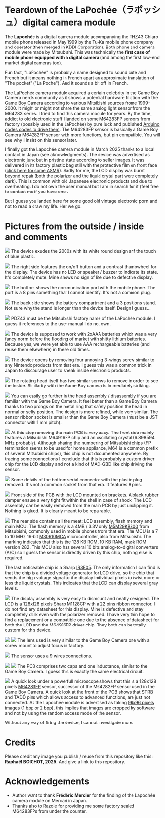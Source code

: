 # Teardown of the LaPochée（ラポッシュ）digital camera module

The **Lapochée** is a digital camera module accompanying the THZ43 Chiaro mobile phone released in May 1999 by the Tu-Ka mobile phone company and operator (then merged in KDDI Corporation). Both phone and camera module were made by Mitsubishi. This was technically the **first case of mobile phone equipped with a digital camera** (and among the first low-end market digital cameras too).

Fun fact, "LaPochée" is probably a name designed to sound cute and French but it means nothing in French apart an approximate translation of "The pocket" ("La Poche"). And it sounds a bit off in French.

The LaPochée camera module acquired a certain celebrity in the Game Boy Camera nerds community as it shows a potential hardware filiation with the Game Boy Camera according to various Mitsibishi sources frome 1999-2000. It might or might not share the same analog light sensor from the M6428X series. I tried to find this camera module for years. By the time, addict to old electronic stuff I landed on some M64283FP sensors from factory (possibly used in the LaPochée) by pure luck and published [Arduino codes codes to drive them](https://github.com/Raphael-Boichot/Play-with-the-Mitsubishi-M64283FP-sensor). The M64283FP sensor is basically a Game Boy Camera M64282FP sensor with more functions, but pin compatible. You will see why I insist on this sensor later.

I finally got the Lapochée camera module in March 2025 thanks to a local contact in Japan (see aknowledgments). The device was advertised as electronic junk but in pristine state according to seller images. It was delivered in its factory plastic bag still with the protective film on front face ([click here for some ASMR](/Pictures/Lapochee_ASMR.mp4)). Sadly for me, the LCD display was burnt beyond repair (both the polarizer and the liquid crytal part were completely dark). This is common with old Japanese electronic products and due to overheating. I do not own the user manual but I am in search for it (feel free to contact me if you have one).

But I guess you landed here for some good old vintage electronic porn and not to read a draw my life. Her we go.

# Pictures from the outside / inside and comments

![](/Pictures/Lapochee_2.jpg)
The device exudes the 2000s with its white round design anf the touch of blue plastic.

![](/Pictures/Lapochee_side.jpg)
The right side features the on/off button and a contrast thumbwheel for the display. The device has no LED or speaker / buzzer to indicate its state. It's completely mute. Mine shows no sign of life due to defective display.

![](/Pictures/Lapochee_bottom.jpg)
The bottom shows the communication port with the mobile phone. The port is a 8 pins something that I cannot identify. It's not a common plug.

![](/Pictures/Lapochee_rear_2.jpg)
The back side shows the battery compartment and a 3 positions stand. Not sure why the stand is longer than the device itself. Design I guess...

![](/Pictures/Lapochee_rear_open.jpg)
PDZ43 must be the Mitsubishi factory name of the LaPochée module. I guess it references to the user manual I do not own.

![](/Pictures/Lapochee_2xAAA_batteries.jpg)
The device is supposed to work with 2xAAA batteries which was a very fancy norm before the flooding of market with shitty lithium batteries. Because yes, we were yet able to use AAA rechargeable batteries (and reuse them elsewhere) in these old times.

![](/Pictures/Lapochee_main_board_with_LCD_mounted.jpg)
The device opens by removing four annoying 3-wings screw similar to any Nintendo products from that era. I guess this was a common trick in Japan to discourage user to sneak inside electronic products.

![](/Pictures/Lapochee_head_assembly_2.jpg)
The rotating head itself has two similar screws to remove in order to see the inside. Similarity with the Game Boy camera is immediately striking.

![](/Pictures/Lapochee_empty_head_2.jpg)
You can easily go further in the head assembly / disassembly if you are familiar with the Game Boy Camera. It feel better than a Game Boy Camera thanks to two prongs on the metal ring that safely position the head in normal or selfy position. The design is more refined, while very similar. The sensor ribbon socket is smaller than the Game Boy Camera (must be a JST connector with 1 mm pitch).

![](/Pictures/Lapochee_PCB_front.jpg)
At this step removing the main PCB is very easy. The front side mainly features a Mitsubishi M64916FP chip and an oscillating crystal (6.898594 MHz probably). Although sharing the numbering of Mitsubishi chips (FP termination seems to be used for home appliance, M64 is a common prefix of several Mitsubishi chips), this chip is not documented anywhere. By tracing some connections I conclude that this is probably a custom driver chip for the LCD display and not a kind of MAC-GBD like chip driving the sensor.

![](/Pictures/Lapochee_serial_8_pins_connection.jpg)
Some details of the bottom serial connector with the plastic plug removed. It's not a common socket from that era. It features 8 pins.

![](/Pictures/Lapochee_main_board_with_LCD.jpg)
Front side of the PCB with the LCD mounted on brackets. A black rubber damper ensure a very tight fit within the shell in case of shock. The LCD assembly can be easily removed from the main PCB by just unclipping it. Nothing is glued. It is clearly meant to be repairable.

![](/Pictures/Lapochee_PCB_rear.jpg)
The rear side contains all the meat: LCD assembly, flash memory and main MCU. The flash memory is a 4MB / 3.3V only [M5M29KB800](/Datasheets/Renesas_M5M29KB.PDF) from Mitsubishi, commonly used in mobile phones from that era. The MCU is a 7 to 10 MHz 16-bit [M30610MCA](/Datasheets/Renesas_M5M29KB.PDF) microcontroller, also from Mitsubishi. The marking indicates that this is the 128 KB ROM, 10 KB RAM, mask ROM version 282. This MCU also has several 10 bits analog-to-digital converters (A/C) so I guess the sensor is directly driven by this chip, nothing else is required. 

The last noticeable chip is a Sharp [IR3E05](/Datasheets/Sharp_IR3E05.pdf). The only information I can find is that the chip is a divided voltage generator for LCD drive, so the chip that sends the high voltage signal to the display individual pixels to twist more or less the liquid crystals. This indicates that the LCD can display several gray levels.

![](/Pictures/Lapochee_LCD_rear.jpg)
The display assembly is very easy to dismount and neatly designed. The LCD is a 128x128 pixels Sharp M1128CP with a 22 pins ribbon connector. I do not find any datasheet for this display. Mine is defective and stay completely dark even with the polarizer removed. I have very thin hope to find a replacement or a compatible one due to the absence of datasheet for both the LCD and the M64916FP driver chip. They both can be totally custom for this device.

![](/Pictures/Lapochee_lens_front.jpg)
![](/Pictures/Lapochee_lens_rear.jpg)
The lens used is very similar to the Game Boy Camera one with a screw mount to adjust focus in factory.

![](/Pictures/Lapochee_sensor_PCB_ribbon.jpg)
The sensor uses a 9 wires connections. 

![](/Pictures/Lapochee_sensor_PCB_rear.jpg)
![](/Pictures/Lapochee_sensor_PCB_front_M64283FP.jpg)
The PCB comprises two caps and one inductance, similar to the Game Boy Camera. I guess this is exactly the same electrical circuit.

![](/Pictures/Lapochee_sensor_reference.png)
A quick look under a powerfull microscope shows that this is a 128x128 pixels [M64283FP](https://github.com/Raphael-Boichot/Play-with-the-Mitsubishi-M64283FP-sensor) sensor, successor of the M64282FP sensor used in the Game Boy Camera. A quick look at the front of the PCB shows that STRB and TADD pins which allows access to advanced functions, are just not connected. As the Lapochée module is advertised as taking [96x96 pixels images](https://pc.watch.impress.co.jp/docs/article/990413/tu_ka.htm) (1 bpp or 2 bpp), this implies that images are cropped by software and not by using the random access mode of the sensor.

Without any way of firing the device, I cannot investigate more.

# Credits
Please credit any image you publish / reuse from this repository like this: **Raphaël BOICHOT, 2025**. And give a link to this repository.

# Acknowledgements
- Author want to thank **Frédéric Mercier** for the finding of the Lapochée camera module on Mercari in Japan.
- Thanks also to Razole for providing me some factory sealed M64283FPs from under the counter.
